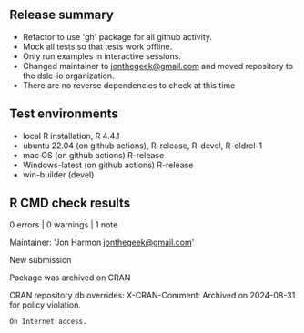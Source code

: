 ## Release summary

* Refactor to use 'gh' package for all github activity.
* Mock all tests so that tests work offline.
* Only run examples in interactive sessions.
* Changed maintainer to jonthegeek@gmail.com and moved repository to the dslc-io organization.
* There are no reverse dependencies to check at this time

## Test environments

* local R installation, R 4.4.1
* ubuntu 22.04 (on github actions), R-release, R-devel, R-oldrel-1
* mac OS (on github actions) R-release
* Windows-latest (on github actions) R-release
* win-builder (devel)

## R CMD check results

0 errors | 0 warnings | 1 note

  Maintainer: 'Jon Harmon <jonthegeek@gmail.com>'
  
  New submission
  
  Package was archived on CRAN
  
  CRAN repository db overrides:
    X-CRAN-Comment: Archived on 2024-08-31 for policy violation.
  
    On Internet access.
